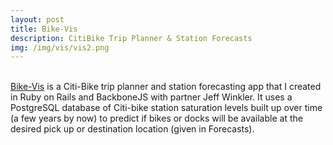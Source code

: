 ```yaml
---
layout: post
title: Bike-Vis
description: CitiBike Trip Planner & Station Forecasts
img: /img/vis/vis2.png
---
```

<div class="img_row">
	<img class="col three" src="{{ site.baseurl }}/img/vis/vis1.gif" alt="" title="bike vis trip planner"/>

</div>
<br>
<a href="http://bike-vis.herokuapp.com" target="new">Bike-Vis</a> is a Citi-Bike trip planner and station forecasting app that I created in Ruby on Rails and BackboneJS with partner Jeff Winkler. It uses a PostgreSQL database of Citi-bike station saturation levels built up over time (a few years by now) to predict if bikes or docks will be available at the desired pick up or destination location (given in Forecasts).







